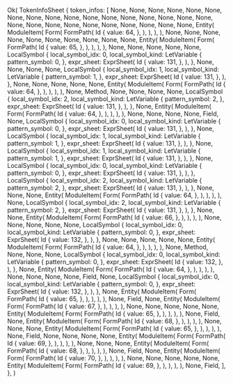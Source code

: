 Ok(
    TokenInfoSheet {
        token_infos: [
            None,
            None,
            None,
            None,
            None,
            None,
            None,
            None,
            None,
            None,
            None,
            None,
            None,
            None,
            None,
            None,
            None,
            None,
            None,
            None,
            None,
            None,
            None,
            None,
            None,
            None,
            None,
            Entity(
                ModuleItem(
                    Form(
                        FormPath(
                            Id {
                                value: 64,
                            },
                        ),
                    ),
                ),
            ),
            None,
            None,
            None,
            None,
            None,
            None,
            None,
            None,
            None,
            None,
            Entity(
                ModuleItem(
                    Form(
                        FormPath(
                            Id {
                                value: 65,
                            },
                        ),
                    ),
                ),
            ),
            None,
            None,
            None,
            None,
            None,
            LocalSymbol {
                local_symbol_idx: 0,
                local_symbol_kind: LetVariable {
                    pattern_symbol: 0,
                },
                expr_sheet: ExprSheet(
                    Id {
                        value: 131,
                    },
                ),
            },
            None,
            None,
            None,
            None,
            LocalSymbol {
                local_symbol_idx: 1,
                local_symbol_kind: LetVariable {
                    pattern_symbol: 1,
                },
                expr_sheet: ExprSheet(
                    Id {
                        value: 131,
                    },
                ),
            },
            None,
            None,
            None,
            None,
            None,
            Entity(
                ModuleItem(
                    Form(
                        FormPath(
                            Id {
                                value: 64,
                            },
                        ),
                    ),
                ),
            ),
            None,
            Method,
            None,
            None,
            None,
            None,
            LocalSymbol {
                local_symbol_idx: 2,
                local_symbol_kind: LetVariable {
                    pattern_symbol: 2,
                },
                expr_sheet: ExprSheet(
                    Id {
                        value: 131,
                    },
                ),
            },
            None,
            Entity(
                ModuleItem(
                    Form(
                        FormPath(
                            Id {
                                value: 64,
                            },
                        ),
                    ),
                ),
            ),
            None,
            None,
            None,
            None,
            Field,
            None,
            LocalSymbol {
                local_symbol_idx: 0,
                local_symbol_kind: LetVariable {
                    pattern_symbol: 0,
                },
                expr_sheet: ExprSheet(
                    Id {
                        value: 131,
                    },
                ),
            },
            None,
            LocalSymbol {
                local_symbol_idx: 1,
                local_symbol_kind: LetVariable {
                    pattern_symbol: 1,
                },
                expr_sheet: ExprSheet(
                    Id {
                        value: 131,
                    },
                ),
            },
            None,
            LocalSymbol {
                local_symbol_idx: 1,
                local_symbol_kind: LetVariable {
                    pattern_symbol: 1,
                },
                expr_sheet: ExprSheet(
                    Id {
                        value: 131,
                    },
                ),
            },
            None,
            LocalSymbol {
                local_symbol_idx: 0,
                local_symbol_kind: LetVariable {
                    pattern_symbol: 0,
                },
                expr_sheet: ExprSheet(
                    Id {
                        value: 131,
                    },
                ),
            },
            LocalSymbol {
                local_symbol_idx: 2,
                local_symbol_kind: LetVariable {
                    pattern_symbol: 2,
                },
                expr_sheet: ExprSheet(
                    Id {
                        value: 131,
                    },
                ),
            },
            None,
            None,
            None,
            Entity(
                ModuleItem(
                    Form(
                        FormPath(
                            Id {
                                value: 64,
                            },
                        ),
                    ),
                ),
            ),
            None,
            LocalSymbol {
                local_symbol_idx: 2,
                local_symbol_kind: LetVariable {
                    pattern_symbol: 2,
                },
                expr_sheet: ExprSheet(
                    Id {
                        value: 131,
                    },
                ),
            },
            None,
            None,
            Entity(
                ModuleItem(
                    Form(
                        FormPath(
                            Id {
                                value: 66,
                            },
                        ),
                    ),
                ),
            ),
            None,
            None,
            None,
            None,
            None,
            LocalSymbol {
                local_symbol_idx: 0,
                local_symbol_kind: LetVariable {
                    pattern_symbol: 0,
                },
                expr_sheet: ExprSheet(
                    Id {
                        value: 132,
                    },
                ),
            },
            None,
            None,
            None,
            None,
            None,
            Entity(
                ModuleItem(
                    Form(
                        FormPath(
                            Id {
                                value: 64,
                            },
                        ),
                    ),
                ),
            ),
            None,
            Method,
            None,
            None,
            None,
            LocalSymbol {
                local_symbol_idx: 0,
                local_symbol_kind: LetVariable {
                    pattern_symbol: 0,
                },
                expr_sheet: ExprSheet(
                    Id {
                        value: 132,
                    },
                ),
            },
            None,
            Entity(
                ModuleItem(
                    Form(
                        FormPath(
                            Id {
                                value: 64,
                            },
                        ),
                    ),
                ),
            ),
            None,
            None,
            None,
            None,
            Field,
            None,
            LocalSymbol {
                local_symbol_idx: 0,
                local_symbol_kind: LetVariable {
                    pattern_symbol: 0,
                },
                expr_sheet: ExprSheet(
                    Id {
                        value: 132,
                    },
                ),
            },
            None,
            Entity(
                ModuleItem(
                    Form(
                        FormPath(
                            Id {
                                value: 65,
                            },
                        ),
                    ),
                ),
            ),
            None,
            Field,
            None,
            Entity(
                ModuleItem(
                    Form(
                        FormPath(
                            Id {
                                value: 67,
                            },
                        ),
                    ),
                ),
            ),
            None,
            None,
            None,
            None,
            None,
            Entity(
                ModuleItem(
                    Form(
                        FormPath(
                            Id {
                                value: 65,
                            },
                        ),
                    ),
                ),
            ),
            None,
            Field,
            None,
            Entity(
                ModuleItem(
                    Form(
                        FormPath(
                            Id {
                                value: 68,
                            },
                        ),
                    ),
                ),
            ),
            None,
            None,
            None,
            Entity(
                ModuleItem(
                    Form(
                        FormPath(
                            Id {
                                value: 65,
                            },
                        ),
                    ),
                ),
            ),
            None,
            Field,
            None,
            None,
            None,
            None,
            Entity(
                ModuleItem(
                    Form(
                        FormPath(
                            Id {
                                value: 69,
                            },
                        ),
                    ),
                ),
            ),
            None,
            None,
            None,
            Entity(
                ModuleItem(
                    Form(
                        FormPath(
                            Id {
                                value: 68,
                            },
                        ),
                    ),
                ),
            ),
            None,
            Field,
            None,
            Entity(
                ModuleItem(
                    Form(
                        FormPath(
                            Id {
                                value: 70,
                            },
                        ),
                    ),
                ),
            ),
            None,
            None,
            None,
            None,
            None,
            Entity(
                ModuleItem(
                    Form(
                        FormPath(
                            Id {
                                value: 69,
                            },
                        ),
                    ),
                ),
            ),
            None,
            Field,
        ],
    },
)